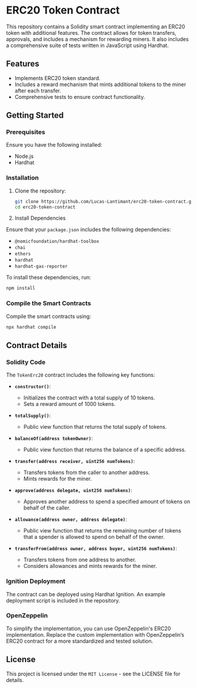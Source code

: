 # ERC20 Token Contract

This repository contains a Solidity smart contract implementing an ERC20 token with additional features. The contract allows for token transfers, approvals, and includes a mechanism for rewarding miners. It also includes a comprehensive suite of tests written in JavaScript using Hardhat.

## Features

- Implements ERC20 token standard.
- Includes a reward mechanism that mints additional tokens to the miner after each transfer.
- Comprehensive tests to ensure contract functionality.

## Getting Started

### Prerequisites

Ensure you have the following installed:

- Node.js
- Hardhat

### Installation

1. Clone the repository:

   ```bash
   git clone https://github.com/Lucas-Lantimant/erc20-token-contract.git
   cd erc20-token-contract
   ```
2. Install Dependencies

Ensure that your `package.json` includes the following dependencies:

- `@nomicfoundation/hardhat-toolbox`
- `chai`
- `ethers`
- `hardhat`
- `hardhat-gas-reporter`

To install these dependencies, run:

```bash
npm install
```
### Compile the Smart Contracts

Compile the smart contracts using:

```bash
npx hardhat compile
```
## Contract Details

### Solidity Code

The `TokenErc20` contract includes the following key functions:

- **`constructor()`**: 
  - Initializes the contract with a total supply of 10 tokens.
  - Sets a reward amount of 1000 tokens.

- **`totalSupply()`**: 
  - Public view function that returns the total supply of tokens.

- **`balanceOf(address tokenOwner)`**: 
  - Public view function that returns the balance of a specific address.

- **`transfer(address receiver, uint256 numTokens)`**: 
  - Transfers tokens from the caller to another address.
  - Mints rewards for the miner.

- **`approve(address delegate, uint256 numTokens)`**: 
  - Approves another address to spend a specified amount of tokens on behalf of the caller.

- **`allowance(address owner, address delegate)`**: 
  - Public view function that returns the remaining number of tokens that a spender is allowed to spend on behalf of the owner.

- **`transferFrom(address owner, address buyer, uint256 numTokens)`**: 
  - Transfers tokens from one address to another.
  - Considers allowances and mints rewards for the miner.

### Ignition Deployment

The contract can be deployed using Hardhat Ignition. An example deployment script is included in the repository.

### OpenZeppelin

To simplify the implementation, you can use OpenZeppelin's ERC20 implementation. Replace the custom implementation with OpenZeppelin’s ERC20 contract for a more standardized and tested solution.

## License

This project is licensed under the `MIT License` - see the LICENSE file for details.
